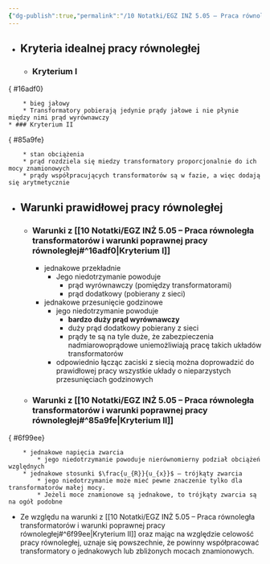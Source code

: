 ```yaml
---
{"dg-publish":true,"permalink":"/10 Notatki/EGZ INŻ 5.05 – Praca równoległa transformatorów i warunki poprawnej pracy równoległej/","tags":["wiedza/zettel"]}
---
```


* ## Kryteria idealnej pracy równoległej
	* ### Kryterium I
{ #16adf0}

		* bieg jałowy
		* Transformatory pobierają jedynie prądy jałowe i nie płynie między nimi prąd wyrównawczy
	* ### Kryterium II
{ #85a9fe}

		* stan obciążenia
		* prąd rozdziela się miedzy transformatory proporcjonalnie do ich mocy znamionowych
		* prądy współpracujących transformatorów są w fazie, a więc dodają się arytmetycznie
* ## Warunki prawidłowej pracy równoległej
	* ### Warunki z [[10 Notatki/EGZ INŻ 5.05 – Praca równoległa transformatorów i warunki poprawnej pracy równoległej#^16adf0\|Kryterium I]]
		* jednakowe przekładnie
			* Jego niedotrzymanie powoduje
				* prąd wyrównawczy (pomiędzy transformatorami)
				* prąd dodatkowy (pobierany z sieci)
		* jednakowe przesunięcie godzinowe
			* jego niedotrzymanie powoduje
				* **bardzo duży prąd wyrównawczy**
				* duży prąd dodatkowy pobierany z sieci
				* prądy te są na tyle duże, że zabezpieczenia nadmiarowoprądowe uniemożliwiają pracę takich układów transformatorów
			* odpowiednio łącząc zaciski z siecią można doprowadzić do prawidłowej pracy wszystkie układy o nieparzystych przesunięciach godzinowych
	* ### Warunki z [[10 Notatki/EGZ INŻ 5.05 – Praca równoległa transformatorów i warunki poprawnej pracy równoległej#^85a9fe\|Kryterium II]]
{ #6f99ee}

		* jednakowe napięcia zwarcia
			* jego niedotrzymanie powoduje nierównomierny podział obciążeń względnych 
		* jednakowe stosunki $\frac{u_{R}}{u_{x}}$ – trójkąty zwarcia
			* jego niedotrzymanie może mieć pewne znaczenie tylko dla transformatorów małej mocy.
			* Jeżeli moce znamionowe są jednakowe, to trójkąty zwarcia są na ogół podobne
* Ze względu na warunki z [[10 Notatki/EGZ INŻ 5.05 – Praca równoległa transformatorów i warunki poprawnej pracy równoległej#^6f99ee\|Kryterium II]] oraz mając na względzie celowość pracy równoległej, uznaje się powszechnie, że powinny współpracować transformatory o jednakowych lub zbliżonych mocach znamionowych.